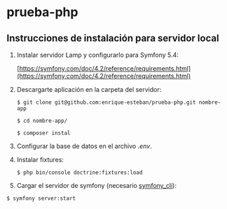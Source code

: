 # prueba-php

## Instrucciones de instalación para servidor local

1. Instalar servidor Lamp y configurarlo para Symfony 5.4:

    [https://symfony.com/doc/4.2/reference/requirements.html](https://symfony.com/doc/4.2/reference/requirements.html)

2. Descargarte aplicación en la carpeta del servidor:

    `$ git clone git@github.com:enrique-esteban/prueba-php.git nombre-app`
    
    `$ cd nombre-app/ `
    
    `$ composer instal`

3. Configurar la base de datos en el archivo _.env_.
4. Instalar fixtures:

    `$ php bin/console doctrine:fixtures:load`
    
5. Cargar el servidor de symfony (necesario [symfony_cli](https://symfony.com/download)):

`$ symfony server:start`
